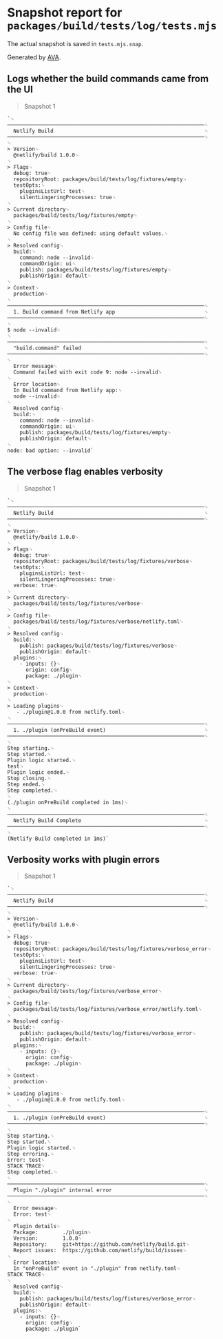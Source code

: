 # Snapshot report for `packages/build/tests/log/tests.mjs`

The actual snapshot is saved in `tests.mjs.snap`.

Generated by [AVA](https://avajs.dev).

## Logs whether the build commands came from the UI

> Snapshot 1

    `␊
    ────────────────────────────────────────────────────────────────␊
      Netlify Build                                                 ␊
    ────────────────────────────────────────────────────────────────␊
    ␊
    > Version␊
      @netlify/build 1.0.0␊
    ␊
    > Flags␊
      debug: true␊
      repositoryRoot: packages/build/tests/log/fixtures/empty␊
      testOpts:␊
        pluginsListUrl: test␊
        silentLingeringProcesses: true␊
    ␊
    > Current directory␊
      packages/build/tests/log/fixtures/empty␊
    ␊
    > Config file␊
      No config file was defined: using default values.␊
    ␊
    > Resolved config␊
      build:␊
        command: node --invalid␊
        commandOrigin: ui␊
        publish: packages/build/tests/log/fixtures/empty␊
        publishOrigin: default␊
    ␊
    > Context␊
      production␊
    ␊
    ────────────────────────────────────────────────────────────────␊
      1. Build command from Netlify app                             ␊
    ────────────────────────────────────────────────────────────────␊
    ␊
    $ node --invalid␊
    ␊
    ────────────────────────────────────────────────────────────────␊
      "build.command" failed                                        ␊
    ────────────────────────────────────────────────────────────────␊
    ␊
      Error message␊
      Command failed with exit code 9: node --invalid␊
    ␊
      Error location␊
      In Build command from Netlify app:␊
      node --invalid␊
    ␊
      Resolved config␊
      build:␊
        command: node --invalid␊
        commandOrigin: ui␊
        publish: packages/build/tests/log/fixtures/empty␊
        publishOrigin: default␊
    ␊
    node: bad option: --invalid`

## The verbose flag enables verbosity

> Snapshot 1

    `␊
    ────────────────────────────────────────────────────────────────␊
      Netlify Build                                                 ␊
    ────────────────────────────────────────────────────────────────␊
    ␊
    > Version␊
      @netlify/build 1.0.0␊
    ␊
    > Flags␊
      debug: true␊
      repositoryRoot: packages/build/tests/log/fixtures/verbose␊
      testOpts:␊
        pluginsListUrl: test␊
        silentLingeringProcesses: true␊
      verbose: true␊
    ␊
    > Current directory␊
      packages/build/tests/log/fixtures/verbose␊
    ␊
    > Config file␊
      packages/build/tests/log/fixtures/verbose/netlify.toml␊
    ␊
    > Resolved config␊
      build:␊
        publish: packages/build/tests/log/fixtures/verbose␊
        publishOrigin: default␊
      plugins:␊
        - inputs: {}␊
          origin: config␊
          package: ./plugin␊
    ␊
    > Context␊
      production␊
    ␊
    > Loading plugins␊
       - ./plugin@1.0.0 from netlify.toml␊
    ␊
    ────────────────────────────────────────────────────────────────␊
      1. ./plugin (onPreBuild event)                                ␊
    ────────────────────────────────────────────────────────────────␊
    ␊
    Step starting.␊
    Step started.␊
    Plugin logic started.␊
    test␊
    Plugin logic ended.␊
    Stop closing.␊
    Step ended.␊
    Step completed.␊
    ␊
    (./plugin onPreBuild completed in 1ms)␊
    ␊
    ────────────────────────────────────────────────────────────────␊
      Netlify Build Complete                                        ␊
    ────────────────────────────────────────────────────────────────␊
    ␊
    (Netlify Build completed in 1ms)`

## Verbosity works with plugin errors

> Snapshot 1

    `␊
    ────────────────────────────────────────────────────────────────␊
      Netlify Build                                                 ␊
    ────────────────────────────────────────────────────────────────␊
    ␊
    > Version␊
      @netlify/build 1.0.0␊
    ␊
    > Flags␊
      debug: true␊
      repositoryRoot: packages/build/tests/log/fixtures/verbose_error␊
      testOpts:␊
        pluginsListUrl: test␊
        silentLingeringProcesses: true␊
      verbose: true␊
    ␊
    > Current directory␊
      packages/build/tests/log/fixtures/verbose_error␊
    ␊
    > Config file␊
      packages/build/tests/log/fixtures/verbose_error/netlify.toml␊
    ␊
    > Resolved config␊
      build:␊
        publish: packages/build/tests/log/fixtures/verbose_error␊
        publishOrigin: default␊
      plugins:␊
        - inputs: {}␊
          origin: config␊
          package: ./plugin␊
    ␊
    > Context␊
      production␊
    ␊
    > Loading plugins␊
       - ./plugin@1.0.0 from netlify.toml␊
    ␊
    ────────────────────────────────────────────────────────────────␊
      1. ./plugin (onPreBuild event)                                ␊
    ────────────────────────────────────────────────────────────────␊
    ␊
    Step starting.␊
    Step started.␊
    Plugin logic started.␊
    Step erroring.␊
    Error: test␊
    STACK TRACE␊
    Step completed.␊
    ␊
    ────────────────────────────────────────────────────────────────␊
      Plugin "./plugin" internal error                              ␊
    ────────────────────────────────────────────────────────────────␊
    ␊
      Error message␊
      Error: test␊
    ␊
      Plugin details␊
      Package:        ./plugin␊
      Version:        1.0.0␊
      Repository:     git+https://github.com/netlify/build.git␊
      Report issues:  https://github.com/netlify/build/issues␊
    ␊
      Error location␊
      In "onPreBuild" event in "./plugin" from netlify.toml␊
    STACK TRACE␊
    ␊
      Resolved config␊
      build:␊
        publish: packages/build/tests/log/fixtures/verbose_error␊
        publishOrigin: default␊
      plugins:␊
        - inputs: {}␊
          origin: config␊
          package: ./plugin`
